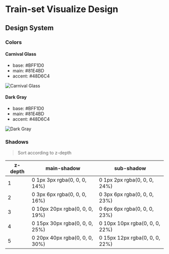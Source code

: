 # Train-set Visualize Design

## Design System
### Colors
#### Carnival Glass
- base: #BFF1D0
- main: #81E4BD
- accent: #48D6C4

![Carnival Glass]()

#### Dark Gray
- base: #BFF1D0
- main: #81E4BD
- accent: #48D6C4

![Dark Gray]()

### Shadows
> Sort according to z-depth

| z-depth | main-shadow                    | sub-shadow                     |
|---------|--------------------------------|--------------------------------|
|       1 |   0 1px 3px rgba(0, 0, 0, 14%) |   0 1px 2px rgba(0, 0, 0, 24%) |
|       2 |   0 3px 6px rgba(0, 0, 0, 16%) |   0 3px 6px rgba(0, 0, 0, 23%) |
|       3 | 0 10px 20px rgba(0, 0, 0, 19%) |   0 6px 6px rgba(0, 0, 0, 23%) |
|       4 | 0 15px 30px rgba(0, 0, 0, 25%) | 0 10px 10px rgba(0, 0, 0, 22%) |
|       5 | 0 20px 40px rgba(0, 0, 0, 30%) | 0 15px 12px rgba(0, 0, 0, 22%) |